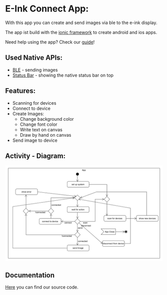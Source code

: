 # E-Ink Connect App: 

With this app you can create and send images via ble to the e-ink display.

The app ist build with the [ionic framework](https://www.ionicframework.com) to create android and ios apps.

Need help using the app? Check our [guide](app-guide.md)!

## Used  Native APIs: 

* [BLE](https://ionicframework.com/docs/native/ble/) - sending images
* [Status Bar](https://ionicframework.com/docs/native/status-bar/) - showing the native status bar on top

## Features: 

* Scanning for devices
* Connect to device 
* Create Images: 
  * Change background color
  * Change font color 
  * Write text on canvas 
  * Draw by hand on canvas 
* Send image to device 

## Activity - Diagram:

<img src="img/activity_app.jpg">

## Documentation

[Here](app-source.md) you can find our source code.

## 
